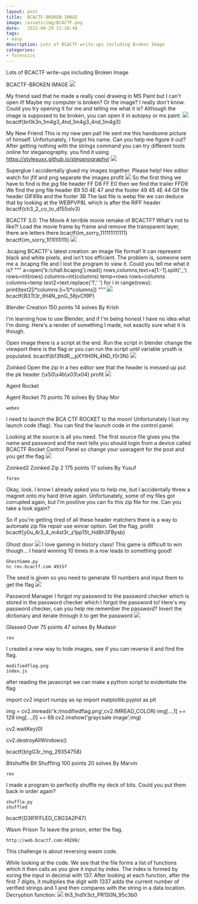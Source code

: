 ```yaml
---
layout: post
title:  BCACTF-BROKEN IMAGE
image: /assets/img/BCACTF.png
date:   2022-08-29 21:28:48
tags:
- easy
description: Lots of BCACTF write-ups including Broken Image
categories:
- forensics
---
```


Lots of BCACTF write-ups including Broken Image

BCACTF-BROKEN IMAGE
![](/assets/img/2022-06-04-08-57-33.png)

My friend said that he made a really cool drawing in MS Paint but I can't open it! Maybe my computer is broken? Or the image? I really don't know. Could you try opening it for me and telling me what it is?
Although the image is supposed to be broken, you can open it in autopsy or ms paint.
![](/assets/img/2022-06-04-08-58-55.png)
bcactf{br0k3n_1m4g3_4nd_1m4g3_4nd_1m4g3}

My New Friend
This is my new pen pal! He sent me this handsome picture of himself. Unfortunately, I forgot his name. Can you help me figure it out?
After getting nothing with the strings command you can try different tools online for steganography. you find it using https://stylesuxx.github.io/steganography/
![](/assets/img/2022-06-04-09-03-51.png)

Superglue
I accidentally glued my images together. Please help!
Hex editor watch for jfif and png separate the images profit
![](/assets/img/2022-06-04-10-04-46.png)
So the first thing we have to find is the jpg file header FF D8 FF E0 then we find the trailer FFD9 
We find the png file header 89 50 4E 47 and the footer 49 45 4E 44
Gif file header GIF89a and the footer 3B
The last file is webp file we can deduce that by looking at the WEBPVP8L which is after the RIFF header
bcactf{ch3_2_co_to_d155olv3}


BCACTF 3.0: The Movie
A terrible movie remake of BCACTF? What's not to like?!
Load the movie frame by frame and remove the transparent layer, there are letters there
bcactf{im_sorry_111111111111}
bcactf{im_sorry_1l11l1l1l11l}
![](/assets/img/2022-06-04-10-04-32.png)

.bcapng
BCACTF's latest creation: an image file format! It can represent black and white pixels, and isn't too efficient. The problem is, someone sent me a .bcapng file and I lost the program to view it. Could you tell me what it is?
"""
a=open('k:/chall.bcapng').read()
rows,columns,text=a[1:-1].split('_')
rows=int(rows)
columns=int(columns)
temp=rows
rows=columns
columns=temp
text2=text.replace('1',' ')
for i in range(rows):
    print(text2[i*columns:(i+1)*columns])
    """
![](/assets/img/2022-06-04-10-18-23.png)
bcactf{B3Tt3r_tH4N_pnG_56jvCf9P}

Blender Creation
150 points 14 solves By Krish

I'm learning how to use Blender, and if I'm being honest I have no idea what I'm doing. Here's a render of something I made, not exactly sure what it is though.

Open image there is a script at the end. Run the script in blender change the viewport there is the flag
or you can run the script until variable yrssth is populated.
bcactf{b13NdR__pXYtH0N_4ND_f0r3N}
![](/assets/img/2022-06-04-10-46-48.png)

Zoinked
Open the zip in a hex editor see that the header is messed up put the pk header (\x50\x4b\x03\x04) profit
![](/assets/img/2022-06-04-10-59-56.png)

Agent Rocket

Agent Rocket
75 points 76 solves By Shay Mor

    webex 

I need to launch the BCA CTF ROCKET to the moon! Unfortunately I lost my launch code (flag). You can find the launch code in the control panel.

Looking at the source is all you need. The first source file gives you the name and password and the next tells you should login from a device called BCACTF Rocket Control Panel so change your useragent for the post and you get the flag
![](/assets/img/2022-06-04-11-15-51.png)

Zoinked2
Zoinked Zip 2
175 points 17 solves By Yusuf

    foren 

Okay, look. I know I already asked you to help me, but I accidentally threw a magnet onto my hard drive again. Unfortunately, some of my files got corrupted again, but I'm positive you can fix this zip file for me. Can you take a look again?

So if you're getting tired of all these header matchers there is a way to automate zip file repair use winrar option. Get the flag, profit
bcactf{y0u_4r3_4_m4st3r_z1pp15t_Hd8h3FBysb}

Ghost door
![](/assets/img/2022-06-04-12-08-07.png)
I love gaming in history class! This game is difficult to win though... I heard winning 10 times in a row leads to something good!

    GhostGame.py
    nc rev.bcactf.com 49157

The seed is given so you need to generate 10 numbers and input them to get the flag
![](/assets/img/2022-06-04-12-07-49.png)


Password Manager
I forgot my password to the password checker which is stored in the password checker which I forgot the password to! Here's my password checker, can you help me remember the password?
Invert the dictionary and iterate through it to get the password
![](/assets/img/2022-06-04-12-08-55.png)

Glassed Over
75 points 47 solves By Mudasir

    rev 

I created a new way to hide images, see if you can reverse it and find the flag.

    modifiedflag.png
    index.js



after reading the javascript we can make a python script to evidentiate the flag

import cv2
import numpy as np
import matplotlib.pyplot as plt

img = cv2.imread(r'k:/modifiedflag.png',cv2.IMREAD_COLOR)
img[...,1] += 129
img[...,0] += 68
cv2.imshow('graycsale image',img)


cv2.waitKey(0)

cv2.destroyAllWindows()

bcactf{b!gG3r_!mg_29354758}

Bitshuffle
Bit Shuffling
100 points 20 solves By Marvin

    rev 

I made a program to perfectly shuffle my deck of bits. Could you put them back in order again?

    shuffle.py
    shuffled


bcactf{D3R1FFLED_C8G3A2P47}


Wasm Prison
To leave the prison, enter the flag.

    http://web.bcactf.com:49208/

This challenge is about reversing wasm code.

While looking at the code. We see that the file forms a list of functions which it then calls as you give it input by index. The index is formed by xoring the input in decimal with 137. After looking at each function, after the first 7 digits, it multiplies the digit with 1337 adds the current number of verified strings and 1 and then compares with the string in a data location.
Decryption function:
![](/assets/img/2022-06-06-07-33-17.png)
th3_1nd1r3ct_PR1S0N_95c3b0